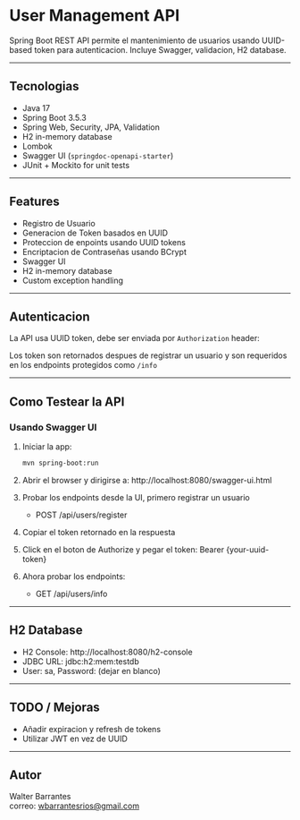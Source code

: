 # User Management API

 Spring Boot REST API permite el mantenimiento de usuarios usando UUID-based token para autenticacion. Incluye Swagger, validacion, H2 database.

---

##  Tecnologias

- Java 17
- Spring Boot 3.5.3
- Spring Web, Security, JPA, Validation
- H2 in-memory database
- Lombok
- Swagger UI (`springdoc-openapi-starter`)
- JUnit + Mockito for unit tests

---

## Features

- Registro de Usuario
- Generacion de Token basados en UUID
- Proteccion de enpoints usando UUID tokens
- Encriptacion de Contraseñas usando BCrypt  
-  Swagger UI 
-  H2 in-memory database
-  Custom exception handling

---

##  Autenticacion

La API usa UUID token, debe ser enviada por `Authorization` header:

Los token son retornados despues de registrar un usuario y son requeridos en los endpoints protegidos como `/info`

---

## Como Testear la API

###  Usando Swagger UI

1. Iniciar la app:
   ```bash
   mvn spring-boot:run

2. Abrir el browser y dirigirse a: http://localhost:8080/swagger-ui.html

3. Probar los endpoints desde la UI, primero registrar un usuario
   * POST /api/users/register 
4. Copiar el token retornado en la respuesta 
5. Click en el boton de Authorize y pegar el token: Bearer {your-uuid-token}
6. Ahora probar los endpoints:
    * GET /api/users/info
---

## H2 Database
- H2 Console: http://localhost:8080/h2-console
- JDBC URL: jdbc:h2:mem:testdb
- User: sa, Password: (dejar en blanco)

---
## TODO / Mejoras

- Añadir expiracion y refresh de tokens
- Utilizar JWT en vez de UUID

---

## Autor

Walter Barrantes  
correo: wbarrantesrios@gmail.com


